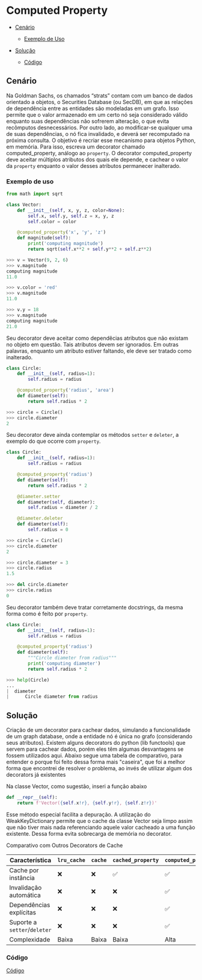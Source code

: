 # Computed Property

- [Cenário](#cenário)
    - [Exemplo de Uso](#exemplo-de-uso)

- [Solução](#solução)
    - [Código](#codigo)

## Cenário

 Na Goldman Sachs, os chamados “strats” contam com um banco de dados orientado a
 objetos, o Securities Database (ou SecDB), em que as relações de dependência entre as
 entidades são modeladas em um grafo. Isso permite que o valor armazenado em um certo nó
 seja considerado válido enquanto suas dependências não sofrerem alteração, o que evita
 recômputos desnecessários. Por outro lado, ao modificar-se qualquer uma de suas
 dependências, o nó fica invalidado, e deverá ser recomputado na próxima consulta.
 O objetivo é recriar esse mecanismo para objetos Python, em memória. Para isso, escreva um
 decorator chamado computed_property, análogo ao `property`. O decorator
 computed_property deve aceitar múltiplos atributos dos quais ele depende, e cachear o valor
 da `property` enquanto o valor desses atributos permanecer inalterado.

### Exemplo de uso

```python
from math import sqrt

class Vector:
    def __init__(self, x, y, z, color=None):
        self.x, self.y, self.z = x, y, z
        self.color = color

    @computed_property('x', 'y', 'z')
    def magnitude(self):
        print('computing magnitude')
        return sqrt(self.x**2 + self.y**2 + self.z**2)
```


```python
>>> v = Vector(9, 2, 6)
>>> v.magnitude
computing magnitude
11.0

>>> v.color = 'red'
>>> v.magnitude 
11.0

>>> v.y = 18
>>> v.magnitude  
computing magnitude
21.0
```

Seu decorator deve aceitar como dependêcias atributos que não existam no objeto em questão. Tais atributos devem ser ignorados. 
Em outras palavras, enquanto um atributo estiver faltando, ele deve ser tratado como inalterado.

```python
class Circle:
    def __init__(self, radius=1):
        self.radius = radius

    @computed_property('radius', 'area')
    def diameter(self):
        return self.radius * 2

>>> circle = Circle()
>>> circle.diameter
2  
```


Seu decorator deve ainda contemplar os métodos `setter` e `deleter`, a exemplo do que ocorre com `property`.

```python
class Circle:
    def __init__(self, radius=1):
        self.radius = radius

    @computed_property('radius')
    def diameter(self):
        return self.radius * 2

    @diameter.setter
    def diameter(self, diameter):
        self.radius = diameter / 2

    @diameter.deleter
    def diameter(self):
        self.radius = 0
```


```python
>>> circle = Circle()
>>> circle.diameter
2

>>> circle.diameter = 3
>>> circle.radius
1.5

>>> del circle.diameter
>>> circle.radius
0
```


Seu decorator também deve tratar corretamente docstrings, da mesma forma como é feito por `property`.

```python
class Circle:
    def __init__(self, radius=1):
        self.radius = radius

    @computed_property('radius')
    def diameter(self):
        """Circle diameter from radius"""
        print('computing diameter')
        return self.radius * 2
```

```python
>>> help(Circle)
...
|  diameter
|      Circle diameter from radius
```



## Solução

Criação de um decorator para cachear dados, simulando a funcionalidade de um graph database, onde a entidade nó é única no grafo (considerando seus atributos).
Existem alguns decorators do python (lib functools) que servem para cachear dados, porém eles têm algumas desvantagens se fossem utilizados aqui.
Abaixo segue uma tabela de comparativo, para entender o porque foi feito dessa forma mais "caseira", que foi a melhor forma que encontrei de resolver o problema,  ao invés de utilizar algum dos decorators já existentes

Na classe Vector, como sugestão, inseri a função abaixo

```python
def __repr__(self):
    return f'Vector({self.x!r}, {self.y!r}, {self.z!r})'
```
Esse método especial facilita a depuração.
A utilização do WeakKeyDictionary permite que o cache da classe Vector seja limpo assim que não tiver mais nada referenciando aquele valor cacheado a uma função existente.
Dessa forma evita sobrecarga de memória no decorator.

Comparativo com Outros Decorators de Cache


| Característica                  | `lru_cache` | `cache` | `cached_property` | `computed_property` |
|--------------------------------|-------------|--------- |--------------------|----------------------|
| Cache por instância            | ❌          | ❌      | ✅                 | ✅                  |
| Invalidação automática         | ❌          | ❌      | ❌                 | ✅                  |
| Dependências explícitas        | ❌          | ❌      | ❌                 | ✅                  |
| Suporte a `setter`/`deleter`   | ❌          | ❌      | ❌                 | ✅                  |
| Complexidade                   | Baixa       | Baixa    | Baixa               | Alta                  |


### Código

[Código](decorator_computer_property.ipynb)

